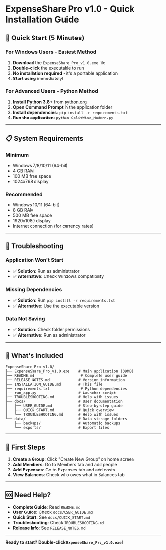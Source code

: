 # ExpenseShare Pro v1.0 - Quick Installation Guide

## 🚀 Quick Start (5 Minutes)

### **For Windows Users - Easiest Method**

1. **Download** the `ExpenseShare_Pro_v1.0.exe` file
2. **Double-click** the executable to run
3. **No installation required** - it's a portable application
4. **Start using** immediately!

### **For Advanced Users - Python Method**

1. **Install Python 3.8+** from [python.org](https://python.org)
2. **Open Command Prompt** in the application folder
3. **Install dependencies**: `pip install -r requirements.txt`
4. **Run the application**: `python SplitWise_Modern.py`

---

## 📋 System Requirements

### **Minimum**
- Windows 7/8/10/11 (64-bit)
- 4 GB RAM
- 100 MB free space
- 1024x768 display

### **Recommended**
- Windows 10/11 (64-bit)
- 8 GB RAM
- 500 MB free space
- 1920x1080 display
- Internet connection (for currency rates)

---

## 🔧 Troubleshooting

### **Application Won't Start**
- ✅ **Solution**: Run as administrator
- ✅ **Alternative**: Check Windows compatibility

### **Missing Dependencies**
- ✅ **Solution**: Run `pip install -r requirements.txt`
- ✅ **Alternative**: Use the executable version

### **Data Not Saving**
- ✅ **Solution**: Check folder permissions
- ✅ **Alternative**: Run as administrator

---

## 📁 What's Included

```
ExpenseShare Pro v1.0/
├── ExpenseShare_Pro_v1.0.exe    # Main application (39MB)
├── README.md                     # Complete user guide
├── RELEASE_NOTES.md             # Version information
├── INSTALLATION_GUIDE.md        # This file
├── requirements.txt              # Python dependencies
├── run_app.py                   # Launcher script
├── TROUBLESHOOTING.md           # Help with issues
├── docs/                        # User documentation
│   ├── USER_GUIDE.md            # Step-by-step guide
│   ├── QUICK_START.md           # Quick overview
│   └── TROUBLESHOOTING.md       # Help with issues
└── data/                        # Data storage folders
    ├── backups/                 # Automatic backups
    └── exports/                 # Export files
```

---

## 🎯 First Steps

1. **Create a Group**: Click "Create New Group" on home screen
2. **Add Members**: Go to Members tab and add people
3. **Add Expenses**: Go to Expenses tab and add costs
4. **View Balances**: Check who owes what in Balances tab

---

## 🆘 Need Help?

- **Complete Guide**: Read `README.md`
- **User Guide**: Check `docs/USER_GUIDE.md`
- **Quick Start**: See `docs/QUICK_START.md`
- **Troubleshooting**: Check `TROUBLESHOOTING.md`
- **Release Info**: See `RELEASE_NOTES.md`

---

**Ready to start? Double-click `ExpenseShare_Pro_v1.0.exe`!**

 